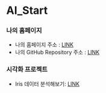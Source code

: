 # AI_Start

### 나의 홈페이지
  * 나의 홈페이지 주소 : [LINK](https://pjs0418.github.io/AI_Start/)
  * 나의 GitHub Repository 주소 : [LINK](https://github.com/pjs0418)
  
### 시각화 프로젝트
  * Iris 데이터 분석해보기: [LINK](https://pjs0418.github.io/AI_Start/Untitled.html)
